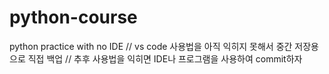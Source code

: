 # python-course
python practice with no IDE // vs code 사용법을 아직 익히지 못해서 중간 저장용으로 직접 백업 // 추후 사용법을 익히면 IDE나 프로그램을 사용하여 commit하자
